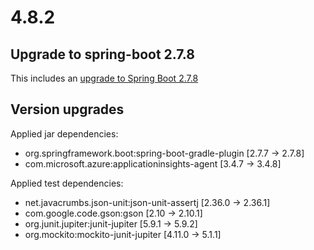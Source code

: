 # 4.8.2

## Upgrade to spring-boot 2.7.8

This includes an [upgrade to Spring Boot 2.7.8](https://github.com/spring-projects/spring-boot/releases/tag/v2.7.8)

## Version upgrades

Applied jar dependencies:
- org.springframework.boot:spring-boot-gradle-plugin [2.7.7 -> 2.7.8]
- com.microsoft.azure:applicationinsights-agent [3.4.7 -> 3.4.8]


Applied test dependencies:
- net.javacrumbs.json-unit:json-unit-assertj [2.36.0 -> 2.36.1]
- com.google.code.gson:gson [2.10 -> 2.10.1]
- org.junit.jupiter:junit-jupiter [5.9.1 -> 5.9.2]
- org.mockito:mockito-junit-jupiter [4.11.0 -> 5.1.1]


